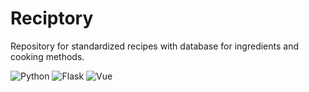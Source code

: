 # Reciptory
Repository for standardized recipes with database for ingredients and cooking methods. 

![Python](https://img.shields.io/badge/Python-v3.8.3-blue.svg?logo=python&longCache=true&logoColor=white&colorB=5e81ac&style=flat-square&colorA=4c566a)
![Flask](https://img.shields.io/badge/Flask-v1.1.2-blue.svg?longCache=true&logo=flask&style=flat-square&logoColor=white&colorB=5e81ac&colorA=4c566a)
![Vue](https://img.shields.io/badge/Vue-v2.6.11-blue.svg?longCache=true&logo=vue.js&style=flat-square&logoColor=white&colorB=4FC08D&colorA=4c566a)
